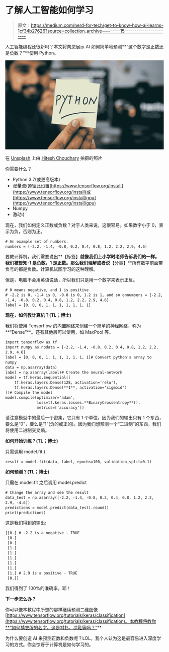 # 了解人工智能如何学习

> 原文：<https://medium.com/nerd-for-tech/get-to-know-how-ai-learns-1cf34b27626?source=collection_archive---------15----------------------->

人工智能编程还很新吗？本文将向您展示 AI 如何简单地预测**“这个数字是正数还是负数？”**使用 Python。

![](img/948ea97144a87ab0bae895b962d2d4ec.png)

在 [Unsplash](https://unsplash.com?utm_source=medium&utm_medium=referral) 上由 [Hitesh Choudhary](https://unsplash.com/@hiteshchoudhary?utm_source=medium&utm_medium=referral) 拍摄的照片

你需要什么？

*   Python 3.7(或更高版本)
*   张量流(遵循此设置[https://www.tensorflow.org/install](https://www.tensorflow.org/install)或[https://www.tensorflow.org/install/gpu](https://www.tensorflow.org/install/gpu)
*   Numpy
*   激动:)

现在，我们如何定义正数或负数？对于人类来说，这很容易。如果数字小于 0，表示为负，否则为正。

```
# An example set of numbers.
numbers = [-2.2, -1.4, -0.8, 0.2, 0.4, 0.8, 1.2, 2.2, 2.9, 4.6]
```

要教计算机，我们需要说出**【标签】**就像我们上小学时老师告诉我们的一样。我们被告知-1 是负数，1 是正数。那么我们理解或者说**【分类】**所有数字前面带负号的都是负数。计算机试图学习的这种理解。

但是，电脑不会用英语说话，所以我们只是用一个数字来表示正反。

```
# 0 means negative, and 1 is positive 
# -2.2 is 0, -1.4 is 0, -0.8 is 0, 1.2 is 1, and so onnumbers = [-2.2, -1.4, -0.8, 0.2, 0.4, 0.8, 1.2, 2.2, 2.9, 4.6]
label = [0, 0, 0, 1, 1, 1, 1, 1, 1, 1]
```

**现在，如何教计算机？(TL；博士)**

我们将使用 Tensorflow 的内置网络来创建一个简单的神经网络，称为**“Dense”**。还有其他层可以使用，如 MaxPool 等。

```
import tensorflow as tf
import numpy as npdata = [-2.2, -1.4, -0.8, 0.2, 0.4, 0.8, 1.2, 2.2, 2.9, 4.6]
label = [0, 0, 0, 1, 1, 1, 1, 1, 1, 1]# Convert python's array to numpy
data = np.asarray(data)
label = np.asarray(label)# Create the neural-network
model = tf.keras.Sequential([
    tf.keras.layers.Dense(128, activation='relu'),
    tf.keras.layers.Dense(**1**, activation='sigmoid')
])# Compile the model
model.compile(optimizer='adam',
              loss=tf.keras.losses.**BinaryCrossentropy**(),
              metrics=['accuracy'])
```

请注意模型中的最后一个密集，它只有 1 个单位，因为我们的输出只有 1 个东西，要么是“0”，要么是“1”(负的或正的)。因为我们想预测一个“二进制”的东西，我们将使用二进制交叉熵。

**如何开始训练？(TL；博士)**

只需调用 model.fit:)

```
result = model.fit(data, label, epochs=100, validation_split=0.1)
```

**如何预测？(TL；博士)**

只需在 model.fit 之后调用 model.predict

```
# Change the array and see the result
data_test = np.asarray([-2.2, -1.4, -0.8, 0.2, 0.4, 0.8, 1.2, 2.2, 2.9, -4.6])
predictions = model.predict(data_test).round()
print(predictions)
```

这是我们得到的输出:

```
[[0.] # -2.2 is a negative - TRUE
 [0.]
 [0.]
 [1.]
 [1.]
 [1.]
 [1.]
 [1.]
 [1.] # 2.9 is a positive - TRUE
 [0.]]
```

我们得到了 100%的准确率。耶！

**下一步怎么办？**

你可以像本教程中所想的那样继续预测二维图像[https://www.tensorflow.org/tutorials/keras/classification](https://www.tensorflow.org/tutorials/keras/classification)。本教程将教你**“如何猜衣服的名字。这是衬衫、凉鞋等吗？”**

为什么要创造 AI 来预测正数和负数呢？LOL。我个人认为这是最容易进入深度学习的方式。你会惊讶于计算机是如何学习的。